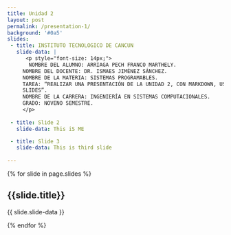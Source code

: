 ```yaml
---
title: Unidad 2
layout: post
permalink: /presentation-1/
background: '#0a5'
slides:
 - title: INSTITUTO TECNOLOGICO DE CANCUN 
   slide-data: |
      <p style="font-size: 14px;">
       NOMBRE DEL ALUMNO: ARRIAGA PECH FRANCO MARTHELY.   
     NOMBRE DEL DOCENTE: DR. ISMAES JIMÉNEZ SÁNCHEZ.  
     NOMBRE DE LA MATERIA: SISTEMAS PROGRAMABLES.  
     TAREA: “REALIZAR UNA PRESENTACIÓN DE LA UNIDAD 2, CON MARKDOWN, USANDO https://slides.webjeda.com/ EN SU PROPIO REPOSITORIO DE 
     SLIDES”.  
     NOMBRE DE LA CARRERA: INGENIERÍA EN SISTEMAS COMPUTACIONALES.  
     GRADO: NOVENO SEMESTRE.
     </p>
     
 - title: Slide 2
   slide-data: This iS ME

 - title: Slide 3
   slide-data: This is third slide
  
---
```


{% for slide in page.slides %}
                    
<section data-background="{% if slide.background %}{{slide.background}}{% else %}{{page.background}}{% endif %}"><h1>{{slide.title}}</h1>{{ slide.slide-data }}</section>
                    
{% endfor %}
